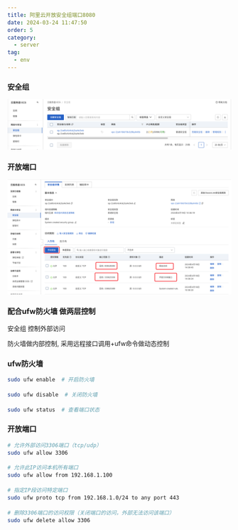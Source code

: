 ```yaml
---
title: 阿里云开放安全组端口8080
date: 2024-03-24 11:47:50
order: 5
category:
  - server
tag:
  - env
---
```


### 安全组
![安全组](images/safe-group.png)

### 开放端口
![开放端口](images/public-port.png)

### 配合ufw防火墙 做两层控制

安全组 控制外部访问

防火墙做内部控制, 采用远程接口调用+ufw命令做动态控制

### ufw防火墙
```bash
sudo ufw enable  # 开启防火墙

sudo ufw disable  # 关闭防火墙

sudo ufw status  # 查看端口状态
```

### 开放端口

```bash
# 允许外部访问3306端口（tcp/udp）
sudo ufw allow 3306  

# 允许此IP访问本机所有端口
sudo ufw allow from 192.168.1.100  

# 指定IP段访问特定端口
sudo ufw proto tcp from 192.168.1.0/24 to any port 443  

# 删除3306端口的访问权限（关闭端口的访问，外部无法访问该端口）
sudo ufw delete allow 3306  
```
